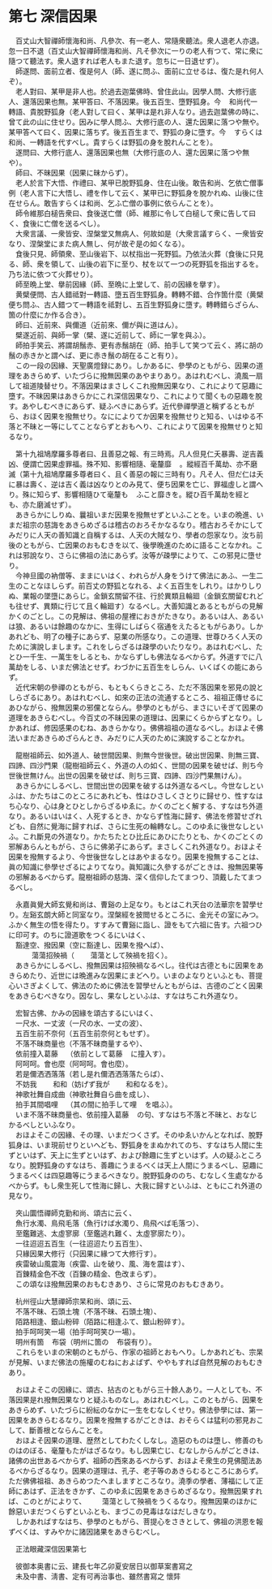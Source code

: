 # 第七 深信因果
　百丈山大智禪師懷海和尚、凡參次、有一老人、常隨衆聽法。衆人退老人亦退。忽一日不退（百丈山大智禪師懷海和尚、凡そ參次に一りの老人有つて、常に衆に隨つて聽法す。衆人退すれば老人もまた退す。忽ちに一日退せず）。  
　師遂問、面前立者、復是何人（師、遂に問ふ、面前に立せるは、復た是れ何人ぞ）。  
　老人對曰、某甲是非人也。於過去迦葉佛時、曾住此山。因學人問、大修行底人、還落因果也無。某甲答曰、不落因果。後五百生、墮野狐身。今<img width="16" height="16" src="_cigRKYF.png" border="0">和尚代一轉語、貴脫野狐身（老人對して曰く、某甲は是れ非人なり。過去迦葉佛の時に、曾て此の山に住せり。因みに學人問ふ、大修行底の人、還た因果に落つや無や。某甲答へて曰く、因果に落ちず。後五百生まで、野狐の身に墮す。今<img width="16" height="16" src="_cigRKYF.png" border="0">すらくは和尚、一轉語を代すべし。貴すらくは野狐の身を脫れんことを）。  
　遂問曰、大修行底人、還落因果也無（大修行底の人、還た因果に落つや無や）。  
　師曰、不昧因果（因果に昧からず）。  
　老人於言下大悟、作禮曰、某甲已脫野狐身、住在山後。敢告和尚、乞依亡僧事例（老人言下に大悟し、禮を作して云く、某甲已に野狐身を脫かれぬ、山後に住在せらん。敢告すらくは和尚、乞ふ亡僧の事例に依らんことを）。  
　師令維那白槌告衆曰、食後送亡僧（師、維那に令して白槌して衆に告して曰く、食後に亡僧を送るべし）。  
　大衆言議、一衆皆安、涅槃堂又無病人、何故如是（大衆言議すらく、一衆皆安なり、涅槃堂にまた病人無し、何が故ぞ是の如くなる）。  
　食後只見、師領衆、至山後岩下、以杖指出一死野狐。乃依法火葬（食後に只見る、師、衆を領して、山後の岩下に至り、杖を以て一つの死野狐を指出するを。乃ち法に依つて火葬せり）。  
　師至晩上堂、擧前因緣（師、至晩に上堂して、前の因緣を擧す）。  
　黄檗便問、古人錯祗對一轉語、墮五百生野狐身。轉轉不錯、合作箇什麼（黄檗便ち問ふ、古人錯つて一轉語を祗對し、五百生野狐身に墮す。轉轉錯らざらん、箇の什麼にか作る合き）。  
　師曰、近前來、與儞道（近前來、儞が與に道はん）。  
　檗遂近前、與師一掌（檗、遂に近前して、師に一掌を與ふ）。  
　師拍手笑云、將謂胡鬚赤、更有赤鬚胡在（師、拍手して笑つて云く、將に胡の鬚の赤きかと謂へば、更に赤き鬚の胡在ること有り）。  
　この一段の因緣、天聖廣燈録にあり。しかあるに、參學のともがら、因果の道理をあきらめず、いたづらに撥無因果のあやまりあり。あはれむべし、澆風一扇して祖道陵替せり。不落因果はまさしくこれ撥無因果なり、これによりて惡趣に墮す。不昧因果はあきらかにこれ深信因果なり、これによりて聞くもの惡趣を脫す。あやしむべきにあらず、疑ふべきにあらず。近代參禪學道と稱ずるともがら、おほく因果を撥無せり。なにによりてか因果を撥無せりと知る、いはゆる不落と不昧と一等にしてことならずとおもへり、これによりて因果を撥無せりと知るなり。  
  
　第十九祖鳩摩羅多尊者曰、且善惡之報、有三時焉。凡人但見仁夭暴壽、逆吉義凶、便謂亡因果虛罪福。殊不知、影響相隨、毫釐靡<img width="16" height="16" src="_c3b-8qd.png" border="0">。縱經百千萬劫、亦不磨滅（第十九祖鳩摩羅多尊者曰く、且く善惡の報に三時有り。凡そ人、但だ仁は夭に暴は壽く、逆は吉く義は凶なりとのみ見て、便ち因果を亡じ、罪福虛しと謂へり。殊に知らず、影響相隨ひて毫釐も<img width="16" height="16" src="_c3b-8qd.png" border="0">ふこと靡きを。縱ひ百千萬劫を經とも、亦た磨滅せず）。  
　あきらかにしりぬ、曩祖いまだ因果を撥無せずといふことを。いまの晩進、いまだ祖宗の慈誨をあきらめざるは稽古のおろそかなるなり。稽古おろそかにしてみだりに人天の善知識と自稱するは、人天の大賊なり、學者の怨家なり。汝ち前後のともがら、亡因果のおもむきを以て、後學晩進のために語ることなかれ。これは邪說なり、さらに佛祖の法にあらず。汝等が疎學によりて、この邪見に墮せり。  
　今神旦國の衲僧等、ままにいはく、われらが人身をうけて佛法にあふ、一生二生のことなほしらず。前百丈の野狐となれる、よく五百生をしれり。はかりしりぬ、業報の墜墮にあらじ。金鎖玄關留不往、行於異類且輪廻（金鎖玄關留むれども往せず、異類に行じて且く輪廻す）なるべし。大善知識とあるともがらの見解かくのごとし。この見解は、佛祖の屋裡におきがたきなり。あるいは人、あるいは狼、あるいは餘趣のなかに、生得にしばらく宿通をえたるともがらあり。しかあれども、明了の種子にあらず、惡業の所感なり。この道理、世尊ひろく人天のために演說しまします。これをしらざるは疎學のいたりなり。あはれむべし、たとひ一千生、一萬生をしるとも、かならずしも佛法なるべからず。外道すでに八萬劫をしる、いまだ佛法とせず。わづかに五百生をしらん、いくばくの能にあらず。  
　近代宋朝の參禪のともがら、もともくらきところ、ただ不落因果を邪見の說としらざるにあり。あはれむべし、如來の正法の流通するところ、祖祖正傳せるにあひながら、撥無因果の邪儻とならん。參學のともがら、まさにいそぎて因果の道理をあきらむべし。今百丈の不昧因果の道理は、因果にくらからずとなり。しかあれば、修因感果のむね、あきらかなり。佛佛祖祖の道なるべし。おほよそ佛法いまだあきらめざらんとき、みだりに人天のために演說することなかれ。  
  
　龍樹祖師云、如外道人、破世間因果、則無今世後世。破出世因果、則無三寶、四諦、四沙門果（龍樹祖師云く、外道の人の如く、世間の因果を破せば、則ち今世後世無けん。出世の因果を破せば、則ち三寶、四諦、四沙門果無けん）。  
　あきらかにしるべし、世間出世の因果を破するは外道なるべし。今世なしといふは、かたちはこのところにあれども、性はひさしくさとりに歸せり、性すなはち心なり、心は身とひとしからざるゆゑに。かくのごとく解する、すなはち外道なり。あるいはいはく、人死するとき、かならず性海に歸す、佛法を修習󠄁せざれども、自然に覺海に歸すれば、さらに生死の輪轉なし。このゆゑに後世なしといふ。これ斷見の外道なり。かたちたとひ比丘にあひにたりとも、かくのごとくの邪解あらんともがら、さらに佛弟子にあらず。まさしくこれ外道なり。おほよそ因果を撥無するより、今世後世なしとはあやまるなり。因果を撥無することは、眞の知識に參學せざるによりてなり。眞知識に久參するがごときは、撥無因果等の邪解あるべからず。龍樹祖師の慈誨、深く信仰したてまつり、頂戴したてまつるべし。  
  
　永嘉眞覺大師玄覺和尚は、曹谿の上足なり。もとはこれ天台の法華宗を習󠄁學せり。左谿玄朗大師と同室なり。涅槃經を披閲せるところに、金光その室にみつ。ふかく無生の悟を得たり。すすみて曹谿に詣し、證をもて六祖に告す。六祖つひに印可す。のちに證道歌をつくるにいはく、  
　豁達空、撥因果（空に豁達し、因果を撥へば）、  
　<img width="16" height="16" src="_clQdE6i.png" border="0"><img width="16" height="16" src="_clQdE6i.png" border="0">蕩蕩招殃禍（<img width="16" height="16" src="_clQdE6i.png" border="0"><img width="16" height="16" src="_clQdE6i.png" border="0">蕩蕩として殃禍を招く）。  
　あきらかにしるべし、撥無因果は招殃禍なるべし。往代は古德ともに因果をあきらめたり、近世には晩進みな因果にまどへり。いまのよなりといふとも、菩提心いさぎよくして、佛法のために佛法を習󠄁學せんともがらは、古德のごとく因果をあきらむべきなり。因なし、果なしといふは、すなはちこれ外道なり。  
  
　宏智古佛、かみの因緣を頌古するにいはく、  
　一尺水、一丈波（一尺の水、一丈の波）、  
　五百生前不奈何（五百生前奈何ともせず）。  
　不落不昧商量也（不落不昧商量するや）、  
　依前撞入葛藤<img width="16" height="16" src="_cov6k_Y.png" border="0">（依前として葛藤<img width="16" height="16" src="_cov6k_Y.png" border="0">に撞入す）。  
　阿呵呵。會也麼（阿呵呵。會也麼）。  
　若是儞洒洒落落（若し是れ儞洒洒落落たらば）、  
　不妨我<img width="16" height="16" src="_c2_vmX7.png" border="0"><img width="16" height="16" src="_c2_vmX7.png" border="0">和和（妨げず我が<img width="16" height="16" src="_c2_vmX7.png" border="0"><img width="16" height="16" src="_c2_vmX7.png" border="0">和和なるを）。  
　神歌社舞自成曲（神歌社舞自ら曲を成し）、  
　拍手其間唱哩<img width="16" height="16" src="_ctYDgu0.png" border="0">（其の間に拍手して哩<img width="16" height="16" src="_ctYDgu0.png" border="0">を唱ふ）。  
　いま不落不昧商量也、依前撞入葛藤<img width="16" height="16" src="_cov6k_Y.png" border="0">の句、すなはち不落と不昧と、おなじかるべしといふなり。  
　おほよそこの因緣、その理、いまだつくさず。そのゆゑいかんとなれば、脫野狐身は、いま現前せりといへども、野狐身をまぬかれてのち、すなはち人間に生ずといはず、天上に生ずといはず、および餘趣に生ずといはず。人の疑ふところなり。脫野狐身のすなはち、善趣にうまるべくは天上人間にうまるべし、惡趣にうまるべくは四惡趣等にうまるべきなり。脫野狐身ののち、むなしく生處なかるべからず。もし衆生死して性海に歸し、大我に歸すといふは、ともにこれ外道の見なり。  
  
　夾山圜悟禪師克勤和尚、頌古に云く、  
　魚行水濁、鳥飛毛落（魚行けば水濁り、鳥飛べば毛落つ）、  
　至鑑難逃、太虛寥廓（至鑑逃れ難く、太虛寥廓たり）。  
　一往迢迢五百生（一往迢迢たり五百生）、  
　只緣因果大修行（只因果に緣つて大修行す）。  
　疾雷破山風震海（疾雷、山を破り、風、海を震はす）、  
　百錬精金色不改（百錬の精金、色改まらず）。  
　この頌なほ撥無因果のおもむきあり、さらに常見のおもむきあり。  
  
　杭州徑山大慧禪師宗杲和尚、頌に云、  
　不落不昧、石頭土塊（不落不昧、石頭土塊）、  
　陌路相逢、銀山粉碎（陌路に相逢ふて、銀山粉碎す）。  
　拍手呵呵笑一場（拍手呵呵笑ひ一場）。  
　明州有箇<img width="16" height="16" src="_cyKazTE.png" border="0">布袋（明州に箇の<img width="16" height="16" src="_cyKazTE.png" border="0">布袋有り）。  
　これらをいまの宋朝のともがら、作家の祖師とおもへり。しかあれども、宗杲が見解、いまだ佛法の施權のむねにおよばず、ややもすれば自然見解のおもむきあり。  
  
　おほよそこの因緣に、頌古、拈古のともがら三十餘人あり。一人としても、不落因果是れ撥無因果なりと疑ふものなし。あはれむべし。このともがら、因果をあきらめず、いたづらに紛紜のなかに一生をむなしくせり。佛法參學には、第一因果をあきらむるなり。因果を撥無するがごときは、おそらくは猛利の邪見おこして、斷善根とならんことを。  
　おほよそ因果の道理、歴然としてわたくしなし。造惡のものは墮し、修善のものはのぼる、毫釐もたがはざるなり。もし因果亡じ、むなしからんがごときは、諸佛の出世あるべからず、祖師の西來あるべからず、おほよそ衆生の見佛聞法あるべからざるなり。因果の道理は、孔子、老子等のあきらむるところにあらず。ただ佛佛祖祖、あきらめつたへましますところなり。澆季の學者、薄福にして正師にあはず、正法をきかず、このゆゑに因果をあきらめざるなり。撥無因果すれば、このとがによりて、<img width="16" height="16" src="_clQdE6i.png" border="0"><img width="16" height="16" src="_clQdE6i.png" border="0">蕩蕩として殃禍をうくるなり。撥無因果のほかに餘惡いまだつくらずといふとも、まづこの見毒はなはだしきなり。  
　しかあればすなはち、參學のともがら、菩提心をさきとして、佛祖の洪恩を報ずべくは、すみやかに諸因諸果をあきらむべし。  
  
　正法眼藏深信因果第七  
  
　彼御本奥書に云、建長七年乙卯夏安居日以御草案書寫之  
　未及中書、淸書、定有可再治事也、雖然書寫之 懷弉